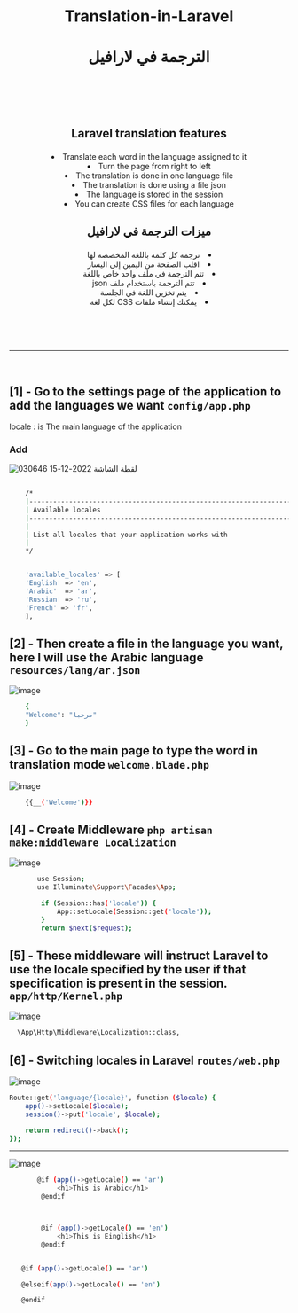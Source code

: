 # <p align="center" > Translation-in-Laravel </p>
# <p align="center"> الترجمة في لارافيل </p>



<br><br><br>

##  <p align="center" >  Laravel translation features </p>
<li align="center"> Translate each word in the language assigned to it </li>
<li align="center"> Turn the page from right to left</li>
<li align="center"> The translation is done in one language file</li>
<li align="center"> The translation is done using a file json</li>
<li align="center">  The language is stored in the session</li>
<li align="center">  You can create CSS files for each language </li>


## <p align="center"> ميزات الترجمة في لارافيل   </p>
<li dir="rtl" align="center"> ترجمة كل كلمة باللغة المخصصة لها </li>
<li dir="rtl" align="center"> اقلب الصفحة من اليمين إلى اليسار </li>
<li dir="rtl" align="center"> تتم الترجمة في ملف واحد خاص باللغة </li>
<li dir="rtl" align="center"> تتم الترجمة باستخدام ملف json </li>
<li dir="rtl" align="center"> يتم تخزين اللغة في الجلسة </li>
<li dir="rtl" align="center"> يمكنك إنشاء ملفات CSS لكل لغة </li>


<br><br><br>
<hr>
<br>

 ## [1] - Go to the settings page of the application to add the languages we want    `config/app.php` 
  
  locale : is The main language of the application


###   Add 

 ![لقطة الشاشة 2022-12-15 030646](https://user-images.githubusercontent.com/94997828/207741941-c6a66a4e-59ce-4d1e-80c3-f8351b999670.png)

```bash
  
    /*
    |--------------------------------------------------------------------------
    | Available locales
    |--------------------------------------------------------------------------
    |
    | List all locales that your application works with
    |
    */


    'available_locales' => [
    'English' => 'en',
    'Arabic'  => 'ar',
    'Russian' => 'ru',
    'French' => 'fr',
    ],


```


 ## [2] - Then create a file in the language you want, here I will use the Arabic language `resources/lang/ar.json` 


![image](https://user-images.githubusercontent.com/94997828/207743448-146fd867-b990-4175-9849-8fe068703aee.png)

```bash
    {
    "Welcome": "مرحبا"
    }
```

 ## [3] - Go to the main page to type the word in translation mode `welcome.blade.php` 

 
![image](https://user-images.githubusercontent.com/94997828/207743648-d3300aaf-31e2-4a76-a4e7-e58ef1546897.png)

```bash
    {{__('Welcome')}}
```

 ## [4] - Create  Middleware  `php artisan make:middleware Localization` 
 
 ![image](https://user-images.githubusercontent.com/94997828/207744116-76dc949f-468d-4127-9458-e7cb699f4835.png)




```bash
       use Session;
       use Illuminate\Support\Facades\App;
```

```bash
        if (Session::has('locale')) {
            App::setLocale(Session::get('locale'));
        }
        return $next($request);
```


 ## [5] - These middleware will instruct Laravel to use the locale specified by the user if that specification is present in the session.  `app/http/Kernel.php` 
 
 
 ![image](https://user-images.githubusercontent.com/94997828/207744713-baac5631-49b8-4e2d-b865-91196656bd3d.png)


```bash
  \App\Http\Middleware\Localization::class,
```
 
 
 ## [6] - Switching locales in Laravel  `routes/web.php` 
 
![image](https://user-images.githubusercontent.com/94997828/207744963-17b48ad1-88bd-445e-8c9c-e127547fd023.png)


```bash
Route::get('language/{locale}', function ($locale) {
    app()->setLocale($locale);
    session()->put('locale', $locale);

    return redirect()->back();
});
```
 
 
 
 <hr>
 
 
![image](https://user-images.githubusercontent.com/94997828/207745734-613df224-221d-4f03-8459-5a27d137ee45.png)



```bash
       @if (app()->getLocale() == 'ar')
            <h1>This is Arabic</h1>
        @endif



        @if (app()->getLocale() == 'en')
            <h1>This is Einglish</h1>
        @endif
```
 
 
 ```bash

    @if (app()->getLocale() == 'ar')

    @elseif(app()->getLocale() == 'en')
 
    @endif

```
 

